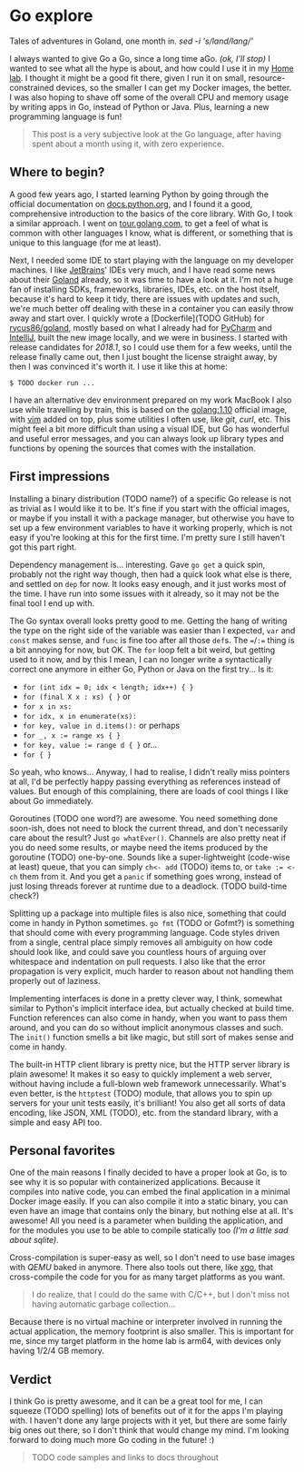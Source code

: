 # Go explore

Tales of adventures in Goland, one month in. *sed -i 's/land/lang/'*

I always wanted to give Go a Go, since a long time aGo. *(ok, I'll stop)* I wanted to see what all the hype is about, and how could I use it in my [Home lab](TODO). I thought it might be a good fit there, given I run it on small, resource-constrained devices, so the smaller I can get my Docker images, the better. I was also hoping to shave off some of the overall CPU and memory usage by writing apps in Go, instead of Python or Java. Plus, learning a new programming language is fun!

> This post is a very subjective look at the Go language, after having spent about a month using it, with zero experience.

## Where to begin?

A good few years ago, I started learning Python by going through the official documentation on [docs.python.org](TODO), and I found it a good, comprehensive introduction to the basics of the core library. With Go, I took a similar approach. I went on [tour.golang.com](TODO), to get a feel of what is common with other languages I know, what is different, or something that is unique to this language (for me at least).

Next, I needed some IDE to start playing with the language on my developer machines. I like [JetBrains](TODO)' IDEs very much, and I have read some news about their [Goland](TODO) already, so it was time to have a look at it. I'm not a huge fan of installing SDKs, frameworks, libraries, IDEs, etc. on the host itself, because it's hard to keep it tidy, there are issues with updates and such, we're much better off dealing with these in a container you can easily throw away and start over. I quickly wrote a [Dockerfile](TODO GitHub) for [rycus86/goland](TODO), mostly based on what I already had for [PyCharm](TODO) and [IntelliJ](TODO), built the new image locally, and we were in business. I started with release candidates for *2018.1*, so I could use them for a few weeks, until the release finally came out, then I just bought the license straight away, by then I was convinced it's worth it. I use it like this at home:

```shell
$ TODO docker run ...
```

I have an alternative dev environment prepared on my work MacBook I also use while travelling by train, this is based on the [golang:1.10](TODO) official image, with [vim](TODO) added on top, plus some utilities I often use, like *git*, *curl*, etc. This might feel a bit more difficult than using a visual IDE, but Go has wonderful and useful error messages, and you can always look up library types and functions by opening the sources that comes with the installation.

## First impressions

Installing a binary distribution (TODO name?) of a specific Go release is not as trivial as I would like it to be. It's fine if you start with the official images, or maybe if you install it with a package manager, but otherwise you have to set up a few environment variables to have it working properly, which is not easy if you're looking at this for the first time. I'm pretty sure I still haven't got this part right.

Dependency management is... interesting. Gave `go get` a quick spin, probably not the right way though, then had a quick look what else is there, and settled on `dep` for now. It looks easy enough, and it just works most of the time. I have run into some issues with it already, so it may not be the final tool I end up with.

The Go syntax overall looks pretty good to me. Getting the hang of writing the type on the right side of the variable was easier than I expected, `var` and `const` makes sense, and `func` is fine too after all those `def`s. The `=`/`:=` thing is a bit annoying for now, but OK. The `for` loop felt a bit weird, but getting used to it now, and by this I mean, I can no longer write a syntactically correct one anymore in either Go, Python or Java on the first try... Is it:

- `for (int idx = 0; idx < length; idx++) { }`
- `for (final X x : xs) { }` or
- `for x in xs:`
- `for idx, x in enumerate(xs):`
- `for key, value in d.items():` or perhaps
- `for _, x := range xs { }`
- `for key, value := range d { }` or...
- `for { }`

So yeah, who knows... Anyway, I had to realise, I didn't really miss pointers at all, I'd be perfectly happy passing everything as references instead of values. But enough of this complaining, there are loads of cool things I like about Go immediately.

Goroutines (TODO one word?) are awesome. You need something done soon-ish, does not need to block the current thread, and don't necessarily care about the result? Just `go whatEver()`. Channels are also pretty neat if you do need some results, or maybe need the items produced by the goroutine (TODO) one-by-one. Sounds like a super-lightweight (code-wise at least) queue, that you can simply `ch<- add` (TODO) items to, or `take := <-ch` them from it. And you get a `panic` if something goes wrong, instead of just losing threads forever at runtime due to a deadlock. (TODO build-time check?)

Splitting up a package into multiple files is also nice, something that could come in handy in Python sometimes. `go fmt` (TODO or Gofmt?) is something that should come with every programming language. Code styles driven from a single, central place simply removes all ambiguity on how code should look like, and could save you countless hours of arguing over whitespace and indentation on pull requests. I also like that the error propagation is very explicit, much harder to reason about not handling them properly out of laziness.

Implementing interfaces is done in a pretty clever way, I think, somewhat similar to Python's implicit interface idea, but actually checked at build time. Function references can also come in handy, when you want to pass them around, and you can do so without implicit anonymous classes and such. The `init()` function smells a bit like magic, but still sort of makes sense and come in handy.

The built-in HTTP client library is pretty nice, but the HTTP server library is plain awesome! It makes it so easy to quickly implement a web server, without having include a full-blown web framework unnecessarily. What's even better, is the `httptest` (TODO) module, that allows you to spin up servers for your unit tests easily, it's brilliant! You also get all sorts of data encoding, like JSON, XML (TODO), etc. from the standard library, with a simple and easy API too.

## Personal favorites

One of the main reasons I finally decided to have a proper look at Go, is to see why it is so popular with containerized applications. Because it compiles into native code, you can embed the final application in a minimal Docker image easily. If you can also compile it into a static binary, you can even have an image that contains only the binary, but nothing else at all. It's awesome! All you need is a parameter when building the application, and for the modules you use to be able to compile statically too *(I'm a little sad about sqlite)*.

Cross-compilation is super-easy as well, so I don't need to use base images with *QEMU* baked in anymore. There also tools out there, like [xgo](TODO), that cross-compile the code for you for as many target platforms as you want.

> I do realize, that I could do the same with C/C++, but I don't miss not having automatic garbage collection...

Because there is no virtual machine or interpreter involved in running the actual application, the memory footprint is also smaller. This is important for me, since my target platform in the home lab is arm64, with devices only having 1/2/4 GB memory.

## Verdict

I think Go is pretty awesome, and it can be a great tool for me, I can squeeze (TODO spelling) lots of benefits out of it for the apps I'm playing with. I haven't done any large projects with it yet, but there are some fairly big ones out there, so I don't think that would change my mind. I'm looking forward to doing much more Go coding in the future! :)

> TODO code samples and links to docs throughout


